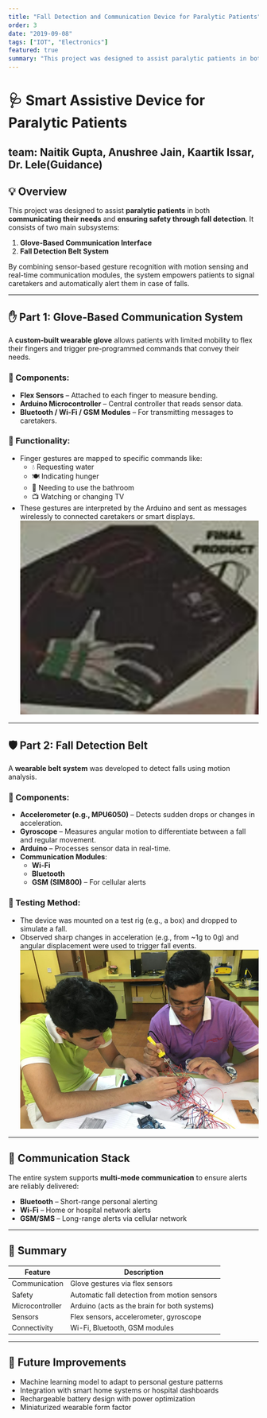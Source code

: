 ```yaml
---
title: "Fall Detection and Communication Device for Paralytic Patients"
order: 3
date: "2019-09-08"
tags: ["IOT", "Electronics"]
featured: true
summary: "This project was designed to assist paralytic patients in both communicating their needs and ensuring safety through fall detection."
---
```


# 🩺 Smart Assistive Device for Paralytic Patients
## team: Naitik Gupta, Anushree Jain, Kaartik Issar, Dr. Lele(Guidance)

## 💡 Overview

This project was designed to assist **paralytic patients** in both **communicating their needs** and **ensuring safety through fall detection**. It consists of two main subsystems:

1. **Glove-Based Communication Interface**
2. **Fall Detection Belt System**

By combining sensor-based gesture recognition with motion sensing and real-time communication modules, the system empowers patients to signal caretakers and automatically alert them in case of falls.


---

## ✋ Part 1: Glove-Based Communication System

A **custom-built wearable glove** allows patients with limited mobility to flex their fingers and trigger pre-programmed commands that convey their needs.

### 🔧 Components:
- **Flex Sensors** – Attached to each finger to measure bending.
- **Arduino Microcontroller** – Central controller that reads sensor data.
- **Bluetooth / Wi-Fi / GSM Modules** – For transmitting messages to caretakers.

### 🧠 Functionality:
- Finger gestures are mapped to specific commands like:
  - 💧 Requesting water
  - 🍽️ Indicating hunger
  - 🚽 Needing to use the bathroom
  - 📺 Watching or changing TV
- These gestures are interpreted by the Arduino and sent as messages wirelessly to connected caretakers or smart displays.
![alt text](image_40025.png)

---

## 🛡️ Part 2: Fall Detection Belt

A **wearable belt system** was developed to detect falls using motion analysis.

### 🔧 Components:
- **Accelerometer (e.g., MPU6050)** – Detects sudden drops or changes in acceleration.
- **Gyroscope** – Measures angular motion to differentiate between a fall and regular movement.
- **Arduino** – Processes sensor data in real-time.
- **Communication Modules**:
  - **Wi-Fi**
  - **Bluetooth**
  - **GSM (SIM800)** – For cellular alerts

### 🧪 Testing Method:
- The device was mounted on a test rig (e.g., a box) and dropped to simulate a fall.
- Observed sharp changes in acceleration (e.g., from ~1g to 0g) and angular displacement were used to trigger fall events.
![alt text](image_401112.png)

---

## 📡 Communication Stack

The entire system supports **multi-mode communication** to ensure alerts are reliably delivered:
- **Bluetooth** – Short-range personal alerting
- **Wi-Fi** – Home or hospital network alerts
- **GSM/SMS** – Long-range alerts via cellular network

---

## 📌 Summary

| Feature | Description |
|--------|-------------|
| Communication | Glove gestures via flex sensors |
| Safety | Automatic fall detection from motion sensors |
| Microcontroller | Arduino (acts as the brain for both systems) |
| Sensors | Flex sensors, accelerometer, gyroscope |
| Connectivity | Wi-Fi, Bluetooth, GSM modules |

---

## 🚀 Future Improvements
- Machine learning model to adapt to personal gesture patterns
- Integration with smart home systems or hospital dashboards
- Rechargeable battery design with power optimization
- Miniaturized wearable form factor

